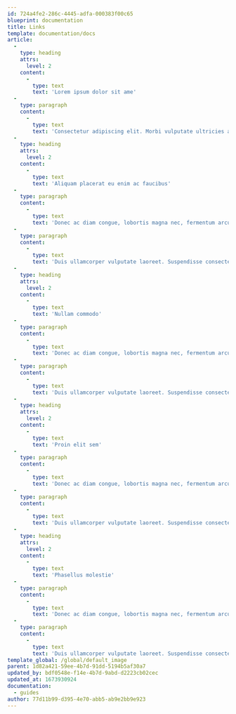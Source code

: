 ```yaml
---
id: 724a4fe2-286c-4445-adfa-000383f00c65
blueprint: documentation
title: Links
template: documentation/docs
article:
  -
    type: heading
    attrs:
      level: 2
    content:
      -
        type: text
        text: 'Lorem ipsum dolor sit ame'
  -
    type: paragraph
    content:
      -
        type: text
        text: 'Consectetur adipiscing elit. Morbi vulputate ultricies augue in molestie. Aliquam rhoncus ultrices euismod. Morbi auctor scelerisque lacus, nec vehicula eros tempus at. Vestibulum scelerisque finibus leo ac aliquam. Fusce maximus non metus ac facilisis. Sed id nunc a ante interdum efficitur.'
  -
    type: heading
    attrs:
      level: 2
    content:
      -
        type: text
        text: 'Aliquam placerat eu enim ac faucibus'
  -
    type: paragraph
    content:
      -
        type: text
        text: 'Donec ac diam congue, lobortis magna nec, fermentum arcu. Ut ornare enim at elit molestie congue. Nullam commodo bibendum accumsan. Morbi luctus mauris ac fringilla scelerisque. Proin elit sem, tempus consequat lectus nec, volutpat hendrerit ligula. Phasellus molestie blandit erat, vitae ullamcorper ante viverra et.'
  -
    type: paragraph
    content:
      -
        type: text
        text: 'Duis ullamcorper vulputate laoreet. Suspendisse consectetur, nisi nec aliquet euismod, ligula quam fermentum ipsum, quis vulputate massa leo blandit ex. Ut tempor vulputate mauris, quis sollicitudin nibh tincidunt vitae.'
  -
    type: heading
    attrs:
      level: 2
    content:
      -
        type: text
        text: 'Nullam commodo'
  -
    type: paragraph
    content:
      -
        type: text
        text: 'Donec ac diam congue, lobortis magna nec, fermentum arcu. Ut ornare enim at elit molestie congue. Nullam commodo bibendum accumsan. Morbi luctus mauris ac fringilla scelerisque. Proin elit sem, tempus consequat lectus nec, volutpat hendrerit ligula. Phasellus molestie blandit erat, vitae ullamcorper ante viverra et.'
  -
    type: paragraph
    content:
      -
        type: text
        text: 'Duis ullamcorper vulputate laoreet. Suspendisse consectetur, nisi nec aliquet euismod, ligula quam fermentum ipsum, quis vulputate massa leo blandit ex. Ut tempor vulputate mauris, quis sollicitudin nibh tincidunt vitae.'
  -
    type: heading
    attrs:
      level: 2
    content:
      -
        type: text
        text: 'Proin elit sem'
  -
    type: paragraph
    content:
      -
        type: text
        text: 'Donec ac diam congue, lobortis magna nec, fermentum arcu. Ut ornare enim at elit molestie congue. Nullam commodo bibendum accumsan. Morbi luctus mauris ac fringilla scelerisque. Proin elit sem, tempus consequat lectus nec, volutpat hendrerit ligula. Phasellus molestie blandit erat, vitae ullamcorper ante viverra et.'
  -
    type: paragraph
    content:
      -
        type: text
        text: 'Duis ullamcorper vulputate laoreet. Suspendisse consectetur, nisi nec aliquet euismod, ligula quam fermentum ipsum, quis vulputate massa leo blandit ex. Ut tempor vulputate mauris, quis sollicitudin nibh tincidunt vitae.'
  -
    type: heading
    attrs:
      level: 2
    content:
      -
        type: text
        text: 'Phasellus molestie'
  -
    type: paragraph
    content:
      -
        type: text
        text: 'Donec ac diam congue, lobortis magna nec, fermentum arcu. Ut ornare enim at elit molestie congue. Nullam commodo bibendum accumsan. Morbi luctus mauris ac fringilla scelerisque. Proin elit sem, tempus consequat lectus nec, volutpat hendrerit ligula. Phasellus molestie blandit erat, vitae ullamcorper ante viverra et.'
  -
    type: paragraph
    content:
      -
        type: text
        text: 'Duis ullamcorper vulputate laoreet. Suspendisse consectetur, nisi nec aliquet euismod, ligula quam fermentum ipsum, quis vulputate massa leo blandit ex. Ut tempor vulputate mauris, quis sollicitudin nibh tincidunt vitae.'
template_global: /global/default_image
parent: 1d82a421-59ee-4b7d-91dd-5194b5af30a7
updated_by: bdf0548e-f14e-4b7d-9abd-d2223cb02cec
updated_at: 1673930924
documentation:
  - guides
author: 77d11b99-d395-4e70-abb5-ab9e2bb9e923
---
```

